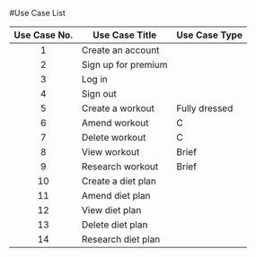 #Use Case List


| Use Case No.| Use Case Title   | Use Case Type   |   
|:---: |---|---|
| 1 | Create an account  |   |   
| 2 | Sign up for premium  |   |   
| 3  |  Log in |   |   |   |
|  4 |  Sign out |   |   
| 5  | Create a workout  | Fully dressed  |   
|  6 | Amend workout  | C  |   
|  7 |  Delete workout | C  |   
|  8 | View workout   | Brief  |   
| 9  | Research workout  | Brief  |   
| 10  | Create a diet plan  |   |   
| 11  | Amend diet plan  |   |   
| 12  | View diet plan  |   |   
| 13  | Delete diet plan |   |  
| 14  | Research diet plan  |   |   





